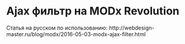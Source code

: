 <h1>Ajax фильтр на MODx Revolution</h1>

<p>Статья на русском по использованию: http://webdesign-master.ru/blog/modx/2016-05-03-modx-ajax-filter.html</p>
